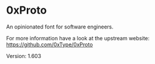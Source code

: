 # 0xProto

An opinionated font for software engineers.

For more information have a look at the upstream website: https://github.com/0xType/0xProto

Version: 1.603
